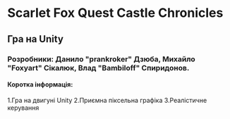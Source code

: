 # Scarlet Fox Quest Castle Chronicles
## Гра на Unity
### Розробники: Данило "prankroker" Дзюба, Михайло "Foxyart" Сікалюк, Влад "Bambiloff" Спиридонов.

#### Коротка інформація:

  1.Гра на двигуні Unity
  2.Приємна піксельна графіка
  3.Реалістичне керування
